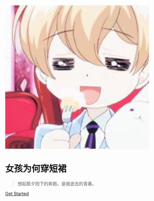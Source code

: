 ![logo](/_static/img/avatar.jpg)

# 女孩为何穿短裙

> 想起那夕阳下的奔跑，是我逝去的青春。


[Get Started](#about)
<!-- 背景图片 -->

<!-- 背景色 -->
